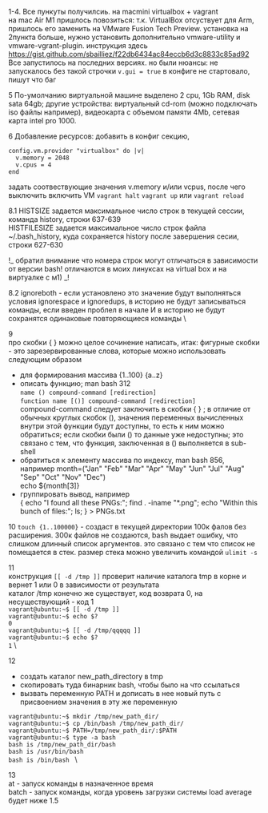 1-4. Все пункуты получилсиь. на macmini virtualbox + vagrant\
на mac Air M1 пришлось повозиться: т.к. VirtualBox отсуствует для Arm, пришлось 
его заменить на VMware Fusion Tech Preview. установка на 2пункта больше, нужно 
установить дополнительно vmware-utility и vmware-vgrant-plugin. 
инструкция здесь https://gist.github.com/sbailliez/f22db6434ac84eccb6d3c8833c85ad92 
Все запустилось на последних версиях. но были нюансы: не запускалось без такой строчки `v.gui = true` в конфиге не стартовало, пишут что баг

5 По-умолчанию виртуальной машине выделено 2 cpu, 1Gb RAM, disk sata 64gb; 
другие устройства: виртуальный cd-rom (можно подключать iso файлы например), видеокарта с объемом памяти 4Mb, сетевая карта intel pro 1000.

6 Добавление ресурсов: добавить в конфиг секцию, 
```
config.vm.provider "virtualbox" do |v|
  v.memory = 2048
  v.cpus = 4
end
```
задать соотвествующие значения v.memory и/или vcpus, после чего выключить включить VM `vagrant halt` `vagrant up` или `vagrant reload`

8.1 
HISTSIZE задается максимальное число строк в текущей сессии, команда history, строки 637-639 \
HISTFILESIZE задается максимальное число строк файла ~/.bash_history, куда сохраняется history после завершения сесии, строки 627-630  

!_ обратил внимание что номера строк могут отличаться в зависимости от версии bash! отличаются в моих линуксах на virtual 
box и на виртуалке с м1) _!

8.2 ignoreboth - если установлено это значение будут выполняться условия ignorespace и ignoredups, в историю не будут записываться команды, 
если введен проблел в начале И в историю не будут сохранятся одинаковые повторяющиеся команды \

9 \
про скобки { } можно целое сочинение написать, итак:
фигурные скобки - это зарезервированные слова, которые можно использовать следующим образом
- для формирования массива {1..100} {a..z}
- описать функцию; man bash 312 \
`name () compound-command [redirection]` \
`function name [()] compound-command [redirection] `\
compound-command следует заключить в скобки { } ; в отличие от обычных круглых скобок (), значения переменных вычисленных внутри этой функции будут доступны, то есть к ним можно обратиться; если скобки были () то данные уже недоступны; это связано с тем, что функция, заключенная в () выполняется в sub-shell
- обратиться к элементу массива по индексу, man bash 856, например 
month=("Jan" "Feb" "Mar" "Apr" "May" "Jun" "Jul" "Aug" "Sep" "Oct" "Nov" "Dec") \
echo ${month[3]}
- группировать вывод, например \
{ echo "I found all these PNGs:"; find . -iname "*.png"; echo "Within this bunch of files:"; ls; } > PNGs.txt


10 
`touch {1..100000}` - создаст в текущей директории 100к фалов без расширения. 300к файлов не создаются, bash выдает ошибку, что слишком длинный список аргументов. это связано с тем что список не помещается в стек. размер стека можно увеличить командой `ulimit -s`

11 \
конструкция `[[ -d /tmp ]]` проверит наличие каталога tmp в корне и вернет 1 или 0 в зависимости от результата \
каталог /tmp конечно же существует, код возврата 0, на несуществующий - код 1 \
`vagrant@ubuntu:~$ [[ -d /tmp ]]` \
`vagrant@ubuntu:~$ echo $?` \
`0` \
`vagrant@ubuntu:~$ [[ -d /tmp/qqqqq ]]` \
`vagrant@ubuntu:~$ echo $?` \
`1` \

12 
- создать каталог new_path_directory в tmp
- скопировать туда бинарник bash, чтобы было на что ссылаться
- вызвать переменную PATH и дописать в нее новый путь с присвоением значения в эту же переменную

`vagrant@ubuntu:~$ mkdir /tmp/new_path_dir/` \
`vagrant@ubuntu:~$ cp /bin/bash /tmp/new_path_dir/` \
`vagrant@ubuntu:~$ PATH=/tmp/new_path_dir/:$PATH` \
`vagrant@ubuntu:~$ type -a bash` \
`bash is /tmp/new_path_dir/bash` \
`bash is /usr/bin/bash` \
`bash is /bin/bash ` \

13 \
at - запуск команды в назначенное время \
batch - запуск команды, когда уровень загрузки системы load average будет ниже 1.5

